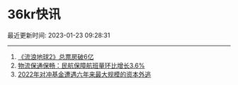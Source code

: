 # 36kr快讯

最近更新时间: 2023-01-23 09:28:31

--- 
1. [《流浪地球2》总票房破6亿](https://www.36kr.com/newsflashes/2099810496086406) 
2. [物流保通保畅：民航保障航班量环比增长3.6%](https://www.36kr.com/newsflashes/2099837669392521) 
3. [2022年对冲基金遭遇六年来最大规模的资本外逃](https://www.36kr.com/newsflashes/2099839148933250) 
